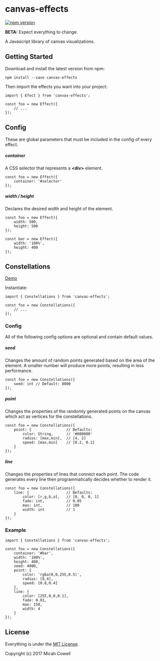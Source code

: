# canvas-effects
[![npm version](https://badge.fury.io/js/canvas-effects.svg)](https://badge.fury.io/js/canvas-effects)

**BETA:** Expect everything to change.

A Javascript library of canvas visualizations.

## Getting Started
Download and install the latest version from npm:

`npm install --save canvas-effects`

Then import the effects you want into your project:

```
import { Efect } from 'canvas-effects';

const foo = new Effect({
	// ...
});
```

## Config
These are global parameters that must be included in the config of every effect.

##### container
A CSS selector that represents a **\<div\>** element.
```
const foo = new Effect({
	container: '#selector'
});
```

##### width / height
Declares the desired width and height of the element.
```
const foo = new Effect({
	width: 500,
	height: 500
});

const bar = new Effect({
	width: '100%',
	height: 400
});
```


## Constellations
[Demo](http://micahcowell.com/)

Instantiate:
```
import { Constellations } from 'canvas-effects';

const foo = new Constellations({
	// ...
});
```

### Config
All of the following config options are optional and contain default values.

##### seed
Changes the amount of random points generated based on the area of the element. A smaller number will produce more points, resulting in less performance.
```
const foo = new Constellations({
	seed: int // Default: 8000
});
```

##### point
Changes the properties of the randomly generated points on the canvas which act as vertices for the constellations.
```
const foo = new Constellations({
	point: {				// Defaults:
		color: String,		// '#000000'
		radius: [max,min],	// [4, 2]
		speed: [max,min]	// [0.2, 0.1]
	}
});
```

##### line
Changes the properties of lines that connect each point. The code generates every line then programmatically decides whether to render it.
```
const foo = new Constellations({
	line: {					// Defaults:
		color: [r,g,b,a],	// [0, 0, 0, 1]
		fade: int,			// 0.05
		max: int,			// 100
		width: int			// 1
	}
});
```

### Example
```
import { Constellations } from 'canvas-effects';

const foo = new Constellations({
	container: '#bar',
	width: '100%',
	height: 400,
	seed: 4000,
	point: {
		color: 'rgba(0,0,255,0.5)',
		radius: [8,4],
		speed: [0.8,0.4]
	},
	line: {
		color: [255,0,0,0.1],
		fade: 0.01,
		max: 150,
		width: 4
	}
});
```

## License
Everything is under the [MIT License](https://opensource.org/licenses/MIT).

Copyright (c) 2017 Micah Cowell
